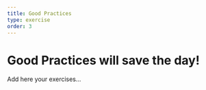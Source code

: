 ```yaml
---
title: Good Practices
type: exercise
order: 3
---
```


# Good Practices will save the day!

Add here your exercises...